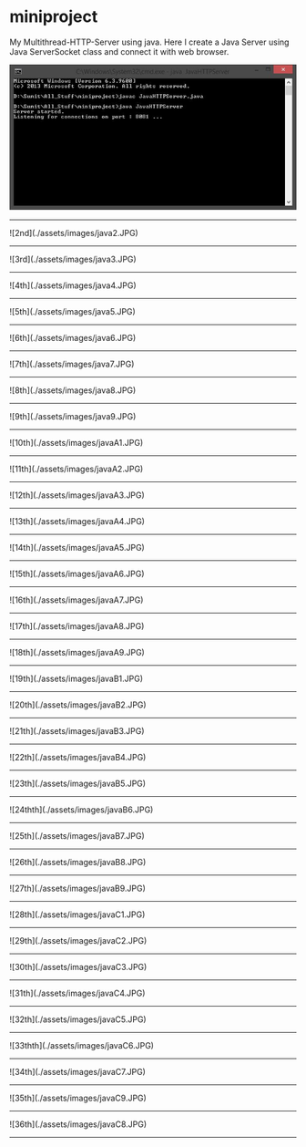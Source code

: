 # miniproject
My Multithread-HTTP-Server using java.
Here I create a Java Server using Java ServerSocket class and connect it with web browser. 

![Alt](./assets/images/Java1.JPG)
<br>
<hr/>
![2nd](./assets/images/java2.JPG)
<br>
<hr/>
![3rd](./assets/images/java3.JPG)
<br>
<hr/>
![4th](./assets/images/java4.JPG)
<br>
<hr/>
![5th](./assets/images/java5.JPG)
<br>
<hr/>
![6th](./assets/images/java6.JPG)
<br>
<hr/>
![7th](./assets/images/java7.JPG)
<br>
<hr/>
![8th](./assets/images/java8.JPG)
<br>
<hr/>
![9th](./assets/images/java9.JPG)
<br>
<hr/>
![10th](./assets/images/javaA1.JPG)
<br>
<hr/>
![11th](./assets/images/javaA2.JPG)
<br>
<hr/>
![12th](./assets/images/javaA3.JPG)
<br>
<hr/>
![13th](./assets/images/javaA4.JPG)
<br>
<hr/>
![14th](./assets/images/javaA5.JPG)
<br>
<hr/>
![15th](./assets/images/javaA6.JPG)
<br>
<hr/>
![16th](./assets/images/javaA7.JPG)
<br>
<hr/>
![17th](./assets/images/javaA8.JPG)
<br>
<hr/>
![18th](./assets/images/javaA9.JPG)
<br>
<hr/>
![19th](./assets/images/javaB1.JPG)
<br>
<hr/>
![20th](./assets/images/javaB2.JPG)
<br>
<hr/>
![21th](./assets/images/javaB3.JPG)
<br>
<hr/>
![22th](./assets/images/javaB4.JPG)
<br>
<hr/>
![23th](./assets/images/javaB5.JPG)
<br>
<hr/>
![24thth](./assets/images/javaB6.JPG)
<br>
<hr/>
![25th](./assets/images/javaB7.JPG)
<br>
<hr/>
![26th](./assets/images/javaB8.JPG)
<br>
<hr/>
![27th](./assets/images/javaB9.JPG)
<br>
<hr/>
![28th](./assets/images/javaC1.JPG)
<br>
<hr/>
![29th](./assets/images/javaC2.JPG)
<br>
<hr/>
![30th](./assets/images/javaC3.JPG)
<br>
<hr/>
![31th](./assets/images/javaC4.JPG)
<br>
<hr/>
![32th](./assets/images/javaC5.JPG)
<br>
<hr/>
![33thth](./assets/images/javaC6.JPG)
<br>
<hr/>
![34th](./assets/images/javaC7.JPG)
<br>
<hr/>
![35th](./assets/images/javaC9.JPG)
<br>
<hr/>
![36th](./assets/images/javaC8.JPG)
<br>
<hr/>
